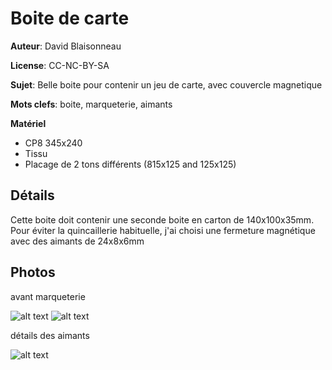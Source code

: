 Boite de carte
==============

**Auteur**: David Blaisonneau

**License**: CC-NC-BY-SA

**Sujet**: Belle boite pour contenir un jeu de carte, avec couvercle magnetique

**Mots clefs**: boite, marqueterie, aimants

**Matériel**

- CP8 345x240
- Tissu
- Placage de 2 tons différents (815x125 and 125x125)


Détails
--------
Cette boite doit contenir une seconde boite en carton de 140x100x35mm.
Pour éviter la quincaillerie habituelle, j'ai choisi une fermeture magnétique avec des aimants de 24x8x6mm


Photos
------

avant marqueterie

![alt text](http://raw.githubusercontent.com/FablabLannion/lasercut/master/projects/boite_carte/20160209_230133.jpg "boite avant marqueterie 1")
![alt text](http://raw.githubusercontent.com/FablabLannion/lasercut/master/projects/boite_carte/20160209_230140.jpg "boite avant marqueterie 2")


détails des aimants

![alt text](http://raw.githubusercontent.com/FablabLannion/lasercut/master/projects/boite_carte/20160209_230213.jpg "boite avant marqueterie 3")

